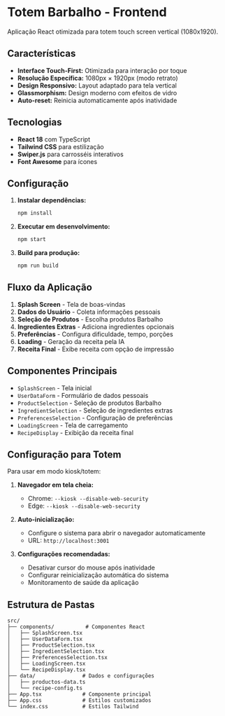 # Totem Barbalho - Frontend

Aplicação React otimizada para totem touch screen vertical (1080x1920).

## Características

- **Interface Touch-First:** Otimizada para interação por toque
- **Resolução Específica:** 1080px × 1920px (modo retrato)
- **Design Responsivo:** Layout adaptado para tela vertical
- **Glassmorphism:** Design moderno com efeitos de vidro
- **Auto-reset:** Reinicia automaticamente após inatividade

## Tecnologias

- **React 18** com TypeScript
- **Tailwind CSS** para estilização
- **Swiper.js** para carrosséis interativos
- **Font Awesome** para ícones

## Configuração

1. **Instalar dependências:**
   ```bash
   npm install
   ```

2. **Executar em desenvolvimento:**
   ```bash
   npm start
   ```

3. **Build para produção:**
   ```bash
   npm run build
   ```

## Fluxo da Aplicação

1. **Splash Screen** - Tela de boas-vindas
2. **Dados do Usuário** - Coleta informações pessoais
3. **Seleção de Produtos** - Escolha produtos Barbalho
4. **Ingredientes Extras** - Adiciona ingredientes opcionais
5. **Preferências** - Configura dificuldade, tempo, porções
6. **Loading** - Geração da receita pela IA
7. **Receita Final** - Exibe receita com opção de impressão

## Componentes Principais

- `SplashScreen` - Tela inicial
- `UserDataForm` - Formulário de dados pessoais
- `ProductSelection` - Seleção de produtos Barbalho
- `IngredientSelection` - Seleção de ingredientes extras
- `PreferencesSelection` - Configuração de preferências
- `LoadingScreen` - Tela de carregamento
- `RecipeDisplay` - Exibição da receita final

## Configuração para Totem

Para usar em modo kiosk/totem:

1. **Navegador em tela cheia:**
   - Chrome: `--kiosk --disable-web-security`
   - Edge: `--kiosk --disable-web-security`

2. **Auto-inicialização:**
   - Configure o sistema para abrir o navegador automaticamente
   - URL: `http://localhost:3001`

3. **Configurações recomendadas:**
   - Desativar cursor do mouse após inatividade
   - Configurar reinicialização automática do sistema
   - Monitoramento de saúde da aplicação

## Estrutura de Pastas

```
src/
├── components/          # Componentes React
│   ├── SplashScreen.tsx
│   ├── UserDataForm.tsx
│   ├── ProductSelection.tsx
│   ├── IngredientSelection.tsx
│   ├── PreferencesSelection.tsx
│   ├── LoadingScreen.tsx
│   └── RecipeDisplay.tsx
├── data/               # Dados e configurações
│   ├── productos-data.ts
│   └── recipe-config.ts
├── App.tsx             # Componente principal
├── App.css             # Estilos customizados
└── index.css           # Estilos Tailwind
```

